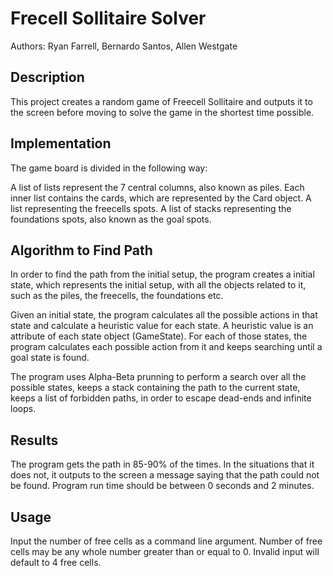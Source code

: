 # Frecell Sollitaire Solver
Authors: Ryan Farrell, Bernardo Santos, Allen Westgate

## Description
This project creates a random game of Freecell Sollitaire and outputs it to the screen before moving to solve the game in the shortest time possible.

## Implementation
The game board is divided in the following way:

A list of lists represent the 7 central columns, also known as piles. Each inner list contains the cards, which are represented by the Card object.
A list representing the freecells spots.
A list of stacks representing the foundations spots, also known as the goal spots.

## Algorithm to Find Path
In order to find the path from the initial setup, the program creates a initial state, which represents the initial setup, with all the objects related to it,
such as the piles, the freecells, the foundations etc. 

Given an initial state, the program calculates all the possible actions in that state and calculate a heuristic
value for each state. A heuristic value is an attribute of each state object (GameState). For each of those states, the program calculates each possible action from it
and keeps searching until a goal state is found. 

The program uses Alpha-Beta prunning to perform a search over all the possible states, keeps a stack containing the 
path to the current state, keeps a list of forbidden paths, in order to escape dead-ends and infinite loops. 

## Results
The program gets the path in 85-90% of the times. In the situations that it does not, it outputs to the screen a message saying that the path could not be found.
Program run time should be between 0 seconds and 2 minutes. 

## Usage
Input the number of free cells as a command line argument.
Number of free cells may be any whole number greater than or equal to 0. Invalid input will default to 4 free cells. 
